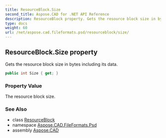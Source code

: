```yaml
---
title: ResourceBlock.Size
second_title: Aspose.CAD for .NET API Reference
description: ResourceBlock property. Gets the resource block size in bytes including its data
type: docs
weight: 60
url: /net/aspose.cad.fileformats.psd/resourceblock/size/
---
```

## ResourceBlock.Size property

Gets the resource block size in bytes including its data.

```csharp
public int Size { get; }
```

### Property Value

The resource block size.

### See Also

* class [ResourceBlock](../)
* namespace [Aspose.CAD.FileFormats.Psd](../../../aspose.cad.fileformats.psd/)
* assembly [Aspose.CAD](../../../)


